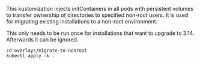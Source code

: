 This kustomization injects initContainers in all pods with persistent volumes to transfer ownership of directories to
specified non-root users. It is used for migrating existing installations to a non-root environment.

This only needs to be run once for installations that want to upgrade to 3.14. Afterwards it can be ignored.

```shell script
cd overlays/migrate-to-nonroot
kubectl apply -k .
```

